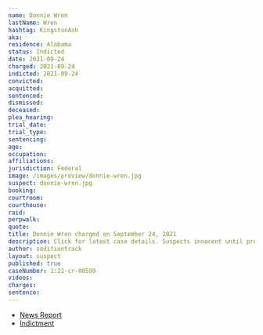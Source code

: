 ```yaml
---
name: Donnie Wren
lastName: Wren
hashtag: KingstonAsh
aka:
residence: Alabama
status: Indicted
date: 2021-09-24
charged: 2021-09-24
indicted: 2021-09-24
convicted:
acquitted:
sentenced:
dismissed:
deceased:
plea_hearing:
trial_date:
trial_type:
sentencing:
age:
occupation:
affiliations:
jurisdiction: Federal
image: /images/preview/donnie-wren.jpg
suspect: donnie-wren.jpg
booking:
courtroom:
courthouse:
raid:
perpwalk:
quote:
title: Donnie Wren charged on September 24, 2021
description: Click for latest case details. Suspects innocent until proven guilty.
author: seditiontrack
layout: suspect
published: true
caseNumber: 1:21-cr-00599
videos:
charges:
sentence:
---
```


- [News Report](https://www.huffpost.com/entry/trump-capitol-riot-cops_n_615dbe0ae4b069a0b3b84316)
- [Indictment](https://extremism.gwu.edu/sites/g/files/zaxdzs2191/f/Donnie%20Duane%20Wren%20and%20Thomas%20Harlen%20Smith%20Indictment.pdf)

